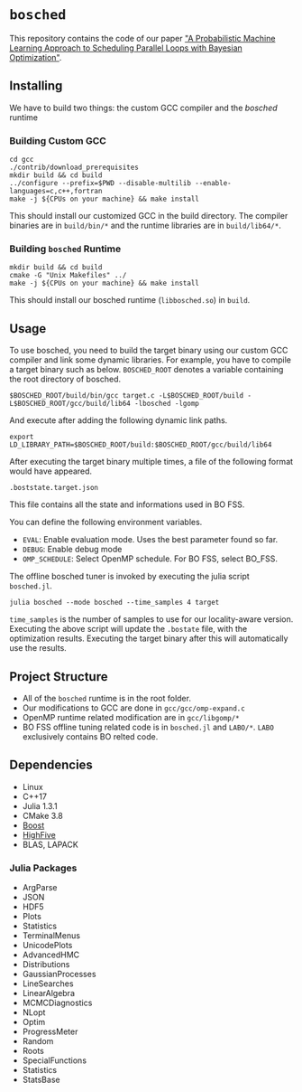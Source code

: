 
# `bosched`

This repository contains the code of our paper ["A Probabilistic Machine Learning Approach to Scheduling Parallel Loops with Bayesian Optimization"](https://www.researchgate.net/publication/341869288_A_Probabilistic_Machine_Learning_Approach_to_Scheduling_Parallel_Loops_with_Bayesian_Optimization).

## Installing
We have to build two things: the custom GCC compiler and the *bosched* runtime

### Building Custom GCC
```shell
cd gcc
./contrib/download_prerequisites
mkdir build && cd build
../configure --prefix=$PWD --disable-multilib --enable-languages=c,c++,fortran
make -j ${CPUs on your machine} && make install
```
This should install our customized GCC in the build directory.
The compiler binaries are in `build/bin/*` and the runtime libraries are in `build/lib64/*`.

### Building `bosched` Runtime
```shell
mkdir build && cd build
cmake -G "Unix Makefiles" ../
make -j ${CPUs on your machine} && make install
```
This should install our bosched runtime (`libbosched.so`) in `build`.

## Usage
To use bosched, you need to build the target binary using our custom GCC compiler and link some dynamic libraries.
For example, you have to compile a target binary such as below.
`BOSCHED_ROOT` denotes a variable containing the root directory of bosched.

```shell 
$BOSCHED_ROOT/build/bin/gcc target.c -L$BOSCHED_ROOT/build -L$BOSCHED_ROOT/gcc/build/lib64 -lbosched -lgomp
```
And execute after adding the following dynamic link paths.
```shell 
export LD_LIBRARY_PATH=$BOSCHED_ROOT/build:$BOSCHED_ROOT/gcc/build/lib64
```

After executing the target binary multiple times, a file of the following format would have appeared.
```shell
.boststate.target.json 
```
This file contains all the state and informations used in BO FSS.

You can define the following environment variables.

* `EVAL`: Enable evaluation mode. Uses the best parameter found so far.
* `DEBUG`: Enable debug mode
* `OMP_SCHEDULE`: Select OpenMP schedule. For BO FSS, select BO_FSS.

The offline bosched tuner is invoked by executing the julia script `bosched.jl`.

```shell
julia bosched --mode bosched --time_samples 4 target
```
`time_samples` is the number of samples to use for our locality-aware version.
Executing the above script will update the `.bostate` file, with the optimization results.
Executing the target binary after this will automatically use the results.

## Project Structure
* All of the `bosched` runtime is in the root folder.
* Our modifications to GCC are done in `gcc/gcc/omp-expand.c`
* OpenMP runtime related modification are in `gcc/libgomp/*`
* BO FSS offline tuning related code is in `bosched.jl` and `LABO/*`. `LABO` exclusively contains BO relted code.

## Dependencies
* Linux
* C++17
* Julia 1.3.1
* CMake 3.8
* [Boost](https://www.boost.org/)
* [HighFive](https://github.com/BlueBrain/HighFive)
* BLAS, LAPACK

### Julia Packages
* ArgParse
* JSON
* HDF5
* Plots
* Statistics
* TerminalMenus
* UnicodePlots
* AdvancedHMC
* Distributions
* GaussianProcesses
* LineSearches
* LinearAlgebra
* MCMCDiagnostics
* NLopt
* Optim
* ProgressMeter
* Random
* Roots
* SpecialFunctions
* Statistics
* StatsBase
